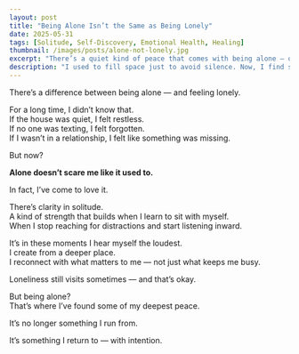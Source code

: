 ```yaml
---
layout: post
title: "Being Alone Isn’t the Same as Being Lonely"
date: 2025-05-31
tags: [Solitude, Self-Discovery, Emotional Health, Healing]
thumbnail: /images/posts/alone-not-lonely.jpg
excerpt: "There’s a quiet kind of peace that comes with being alone — once you stop mistaking it for loneliness."
description: "I used to fill space just to avoid silence. Now, I find something sacred in it. A reflection on the beauty of solitude and learning to be with yourself."
---
```


There’s a difference between being alone — and feeling lonely.

For a long time, I didn’t know that.  
If the house was quiet, I felt restless.  
If no one was texting, I felt forgotten.  
If I wasn’t in a relationship, I felt like something was missing.

But now?

**Alone doesn’t scare me like it used to.**

In fact, I’ve come to love it.

There’s clarity in solitude.  
A kind of strength that builds when I learn to sit with myself.  
When I stop reaching for distractions and start listening inward.

It’s in these moments I hear myself the loudest.  
I create from a deeper place.  
I reconnect with what matters to me — not just what keeps me busy.

Loneliness still visits sometimes — and that’s okay.

But being alone?  
That’s where I’ve found some of my deepest peace.

It’s no longer something I run from.

It’s something I return to — with intention.
